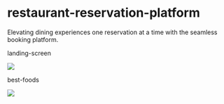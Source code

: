 # restaurant-reservation-platform
Elevating dining experiences one reservation at a time with the seamless booking platform.

landing-screen 

<img src="https://github.com/shan032002/restaurant-reservation-platform/assets/162344161/56fa26ac-2976-4ef3-ad3e-a2c654c604b3" />

best-foods

<img src="https://github.com/shan032002/restaurant-reservation-platform/assets/162344161/b2fdc766-d2b8-4b96-9e64-06993d560d2d" />

